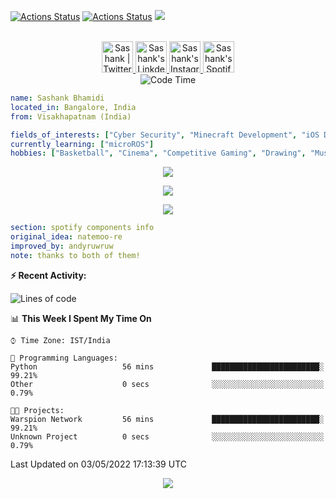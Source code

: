 [![Actions Status](https://github.com/iSashank/iSashank/workflows/wakatime-stats/badge.svg)](https://github.com/iSashank/iSashank/actions)
[![Actions Status](https://github.com/iSashank/iSashank/workflows/update-gh-activity/badge.svg)](https://github.com/iSashank/iSashank/actions)
![](https://visitor-badge.glitch.me/badge?page_id=isashank.isashank)

<p align="center">
<br/>
<a href="https://twitter.com/Sashank_xP">
  <img alt="Sashank | Twitter" width="50px" src="https://user-images.githubusercontent.com/43545812/144034996-602b144a-16e1-41cc-99e7-c6040b20dcaf.png"/>
</a>
<a href="https://www.linkedin.com/in/iSashank">
  <img alt="Sashank's LinkdeIN" width="50px" src="https://user-images.githubusercontent.com/43545812/144035037-0f415fc7-9f96-4517-a370-ccc6e78a714b.png" />
</a>
<a href="https://www.instagram.com/sashank_xp">
  <img alt="Sashank's Instagram" width="50px" src="https://user-images.githubusercontent.com/43545812/144035088-0dfb165f-8fe0-4d13-896c-876c29d2b128.png" />
</a>
<a href="https://open.spotify.com/user/31vqatrwmz74iax3f4iubksmsubq">
  <img alt="Sashank's Spotify" width="50px" src="https://user-images.githubusercontent.com/43545812/144035120-1ad5169b-91c7-4078-bef9-6a82c733f373.png" />
</a>
<br>
<img alt="Code Time" src="https://img.shields.io/endpoint?style=flat&url=https://codetime-api.datreks.com/badge/1615?logoColor=white%26project=%26recentMS=0%26showProject=false" />
</p>

```yaml
name: Sashank Bhamidi
located_in: Bangalore, India
from: Visakhapatnam (India)

fields_of_interests: ["Cyber Security", "Minecraft Development", "iOS Development", "Android Development", "Graphic Desgining"]
currently_learning: ["microROS"]
hobbies: ["Basketball", "Cinema", "Competitive Gaming", "Drawing", "Music"]
```

<p align="center">
  <img alig src="https://github-profile-trophy.vercel.app/?username=iSashank&column=6&rank=SSS,SS,S,AAA,AA,A,B,C" />
</p>

<p align="center">
  <a href="https://spotify-github-profile.vercel.app/api/view?uid=11147618695&redirect=true">
    <img src="https://spotify-github-profile.vercel.app/api/view?uid=11147618695&cover_image=true&theme=default&bar_color=e3e3e3&bar_color_cover=true">
  </a>
</p>

<p align="center">
  <img src="https://isashank.vercel.app/api/top-played">
</p>
 
```yaml
section: spotify components info
original_idea: natemoo-re
improved_by: andyruwruw
note: thanks to both of them!
```


**:zap: Recent Activity:**

<!--START_SECTION:waka-->
![Lines of code](https://img.shields.io/badge/From%20Hello%20World%20I%27ve%20Written-292%20Thousand%20lines%20of%20code-blue)


📊 **This Week I Spent My Time On** 

```text
⌚︎ Time Zone: IST/India

💬 Programming Languages: 
Python                   56 mins             ████████████████████████░   99.21% 
Other                    0 secs              ░░░░░░░░░░░░░░░░░░░░░░░░░   0.79%

🐱‍💻 Projects: 
Warspion Network         56 mins             ████████████████████████░   99.21% 
Unknown Project          0 secs              ░░░░░░░░░░░░░░░░░░░░░░░░░   0.79%

```


 Last Updated on 03/05/2022 17:13:39 UTC
<!--END_SECTION:waka-->

<p align="center">
  <img src="https://capsule-render.vercel.app/api?type=waving&color=gradient&height=60&section=footer"/>
</p>
